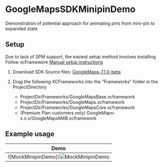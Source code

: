 # GoogleMapsSDKMinipinDemo
Demonstration of potential approach for animating pins from mini-pin to expanded state

## Setup

Due to lack of SPM support, the easiest setup method involves installing
Follow xcFramework [Manual setup instructions](https://developers.google.com/maps/documentation/ios-sdk/config#install-the-xcframework)

1. Download SDK Source files: [GoogleMaps-7.1.0-beta](https://dl.google.com/geosdk/GoogleMaps-7.1.0-beta.tar.gz)
2. Drag the following XCFrameworks into the "Frameworks" folder in the ProjectDirectory

    - ProjectDir/Frameworks/GoogleMapsBase.xcframework
    - ProjectDir/Frameworks/GoogleMaps.xcframework
    - ProjectDir/Frameworks/GoogleMapsCore.xcframework
    - (Premium Plan customers only) GoogleMaps-x.x.x/GoogleMapsM4B.xcframework

## Example usage

| Demo |
| --- |
| ![MockMinipinDemo](![MockMinipinDemo](https://media.git.musta.ch/user/8819/files/23851e14-e3af-44dd-b476-85e83b5e6996) |

